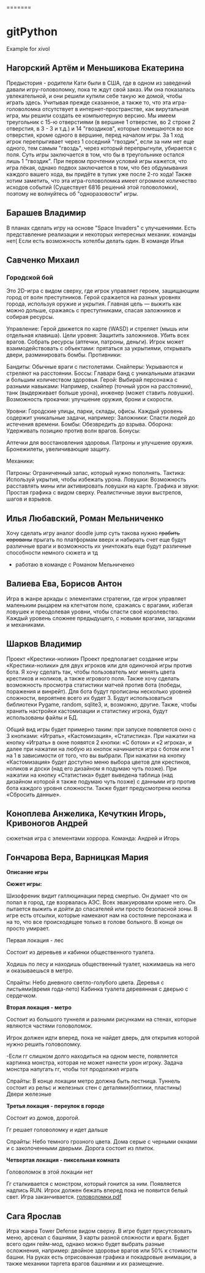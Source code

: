 =======
# gitPython
Example for xivol

## Нагорский Артём и Меньшикова Екатерина

Предыстория - родители Кати были в США, где в одном из заведений давали игру-головоломку, пока те ждут свой заказ. Им она показалась увлекательной, и они решили купили себе такую же домой, чтобы играть здесь. Учитывая прежде сказанное, а также то, что эта игра-головоломка отсутствует в интернет-пространстве, как вирутальная игра, мы решили создать ее компьютерную версию. Мы имеем треугольник с 15-ю отверстиями (в вершине 1 отверстие, во 2 строке 2 отверстия, в 3 - 3 и т.д.) и 14 "гвоздиков", которые помещаются во все отверстия, кроме одного в вершине, перед началом игры. За 1 ход игрок перепрыгивает через 1 соседний "гвоздик", если за ним нет еще одного, тем самым "гвоздь", через который перепрыгнули, убирается с поля. Суть игры заключается в том, что бы в треугольнике остался лишь 1 "гвоздик". При первом прочтении условий игры кажется, что игра лёкая, однако подвох заключается в том, что без обдумывания каждого вашего хода, вы придёте в тупик уже после 2-го хода! Также хотим заметить, что эта игра-головоломка имеет огромное количество исходов событий (Существует 6816 решений этой головоломки), поэтому не волнуйтесь об "одноразовости" игры.

## Барашев Владимир 

В планах сделать игру на основе "Space Invaders" с улучшениями.
Есть представление реализации и некоторых интересных механик.
команды нет(
Если есть возможность хотелбы делать один.
В команде Илья

## Савченко Михаил
### Городской бой

Это 2D-игра с видом сверху, где игрок управляет героем, защищающим город от волн преступников. Герой сражается на разных уровнях города, используя оружие и укрытия. Главная цель — выжить как можно дольше, сражаясь с преступниками, спасая заложников и собирая ресурсы.

Управление: Герой движется по карте (WASD) и стреляет (мышь или отдельная клавиша).
Цели уровня: Защитить заложников. Убить всех врагов. Собрать ресурсы (аптечки, патроны, деньги). Игрок может взаимодействовать с объектами: прятаться за укрытиями, открывать двери, разминировать бомбы.
Противники:

Бандиты: Обычные враги с пистолетами.
Снайперы: Укрываются и стреляют на расстоянии.
Боссы: Главари банд с уникальными атаками и большим количеством здоровья.
Герой: Выбирай персонажа с разными навыками: Например, снайпер (точный урон на расстоянии), танк (выдерживает больше урона), инженер (может ставить ловушки). Возможность прокачки: улучшение оружия, брони и скорости.

Уровни:
Городские улицы, парки, склады, офисы.
Каждый уровень содержит уникальные задачи, например:
Заложники: Спасти людей до истечения времени.
Бомбы: Обезвредить до взрыва.
Оборона: Удерживать позицию против волн врагов.
Бонусы:

Аптечки для восстановления здоровья.
Патроны и улучшение оружия.
Бронежилеты, увеличивающие защиту.

Механики:

Патроны: Ограниченный запас, который нужно пополнять.
Тактика: Используй укрытия, чтобы избежать урона.
Ловушки: Возможность расставлять мины или активировать ловушки на карте.
Графика и звуки:
Простая графика с видом сверху.
Реалистичные звуки выстрелов, шагов и взрывов.

## Илья Любавский, Роман Мельниченко

Хочу сделать игру аналог doodle jump
суть такова нужно ~~грабить корованы~~ прыгать по платформам вверх и набирать счет
еще будут различные враги и возможность их уничтожать
еще будут различные способности немного сюжета и тд
- работаю в команде с Романом Мельниченко

## Валиева Ева, Борисов Антон

Игра в жанре аркады с элементами стратегии, где игрок управляет маленьким рыцарем на клетчатом поле, сражаясь с врагами, избегая ловушек и преодолевая уровни, чтобы спасти своё королевство. Каждый уровень сложнее предыдущего, с новыми врагами, загадками и механиками.

## Шарков Владимир

Проект «Крестики-нолики»
Проект предполагает создание игры «Крестики-нолики» для двух игроков или для одиночной игры против бота.
Я хочу сделать так, чтобы пользователь мог менять цвета крестиков и ноликов, а также игрового поля.
Также хочу сделать возможность просмотра статистики матчей против бота (победы, поражения и винрейт).
Для бота будут прописаны несколько уровней сложности, вероятнее всего их будет 3.
Будут использоваться библиотеки Pygame, random, sqlite3, и, возможно, другие.
Также, чтобы хранить настройки кастомизации и статистику игрока, будут использованы файлы и БД.

Общий вид игры будет примерно таким: при запуске появляется окно с 3 кнопками: «Играть», «Кастомизация», «Статистика».
При нажатии на кнопку «Играть» в окне появятся 2 кнопки: «С ботом» и «2 игрока», и далее при нажатии на любую из кнопок
начинается игра с ботом или 1 на 1 в зависимости от того, что вы выбрали.
При нажатии на кнопку «Кастомизация» будет доступно меню выбора цветов для крестиков, ноликов и доски
(над его дизайном я подумаю чуть позже).
При нажатии на кнопку «Статистика» будет выведена таблица (над дизайном которой я также подумаю чуть позже) с данными
игр против бота каждого уровня сложности. Также будет предусмотрена кнопка «Сбросить данные».

## Коноплева Анжелика, Кечуткин Игорь, Кривоногов Андрей

сюжетная игра с элементами хоррора. Команда: Андрей и Игорь


## Гончарова Вера, Варницкая Мария

**Описание игры**

**Сюжет игры:**

Шизофреник видит галлюцинации перед смертью. Он думает что он попал в город, где взорвалась АЭС. Всех эвакуировали кроме него. Он пытается выжить и дойти до спасателей или просто безопасной зоны. В игре есть отсылки, которые намекают нам на состояние персонажа и на то, что все происходящее только в голове больного. В конце он просто умирает.

Первая локация - лес

Состоит из деревьев и кабинки общественного туалета.
 
Ходишь по лесу и находишь общественный туалет,  нажимаешь на него и оказываешься в метро.

Спрайты:
Небо дневного светло-голубого цвета.
Деревья с листьями(время года-лето)
Кабинка туалета деревянная с дверью с сердечком.

**Вторая локация - метро**

Состоит из большого туннеля и разными рисунками на стенах, которые являются частями головоломок. 

Игрок должен идти вперед, пока не найдет дверь, для открытия которой нужно решить головоломку. 

-Если гг слишком долго находиться на одном месте, появляется картинка монстра, которая не может нанести урон игроку. Задача монстра напугать гг, чтобы тот продолжил играть

Спрайты:
В конце локации метро должна быть лестница.
Туннель состоит из рельс и железных стен с деталями(болтики, пластины)
Двери железные 

**Третья локация - переулок в городе**

Состоит из домов, дорогой.

Гг решает головоломку и идет дальше

Спрайты:
Небо темного грозного цвета.
Дома серые с черными окнами и с заколоченными дверьми.
Дорога состоит из плиток. 

**Четвертая локация - пиксельная комната**

Головоломок в этой локации нет

Гг сталкивается с монстром, который гонится за ним. Появляется надпись RUN. Игрок должен бежать вперед пока не появится белый свет. Игра заканчивается.
[головоломки.pdf](golovolomka_goncharova.pdf)

## Сага Ярослав

Игра жанра Tower Defense видом сверху. В игре будет присутсвовать меню, арсенал с башнями, 3 карты разной сложности и враги. Будет всего один гейм-мод, однако можно будет выбрать разные осложнения, например: двойное здоровье врагов или 50% к стоимости башни.
На руках есть отрисованная графика и покадровые анимации, а также механики таргета врагов башнями и их размещение.
